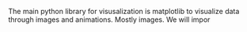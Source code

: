 The main python library for visusalization is matplotlib to visualize data through images and animations. Mostly images.
We will impor